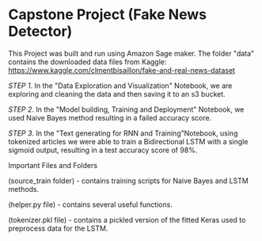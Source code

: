 # Capstone Project (Fake News Detector)

This Project was built and run using Amazon Sage maker.
The folder "data" contains the downloaded data files from Kaggle: https://www.kaggle.com/clmentbisaillon/fake-and-real-news-dataset


*STEP 1*. In the "Data Exploration and Visualization" Notebook, we are exploring and cleaning the data and then saving it to an s3 bucket.

*STEP 2*. In the "Model building, Training and Deployment" Notebook, we used Naive Bayes method resulting in a failed accuracy score.

*STEP 3*. In the "Text generating for RNN and Training"Notebook, using tokenized articles we were able to train a Bidirectional LSTM with a single sigmoid output, resulting  in a test accuracy score of 98%.

Important Files and Folders 

(source_train folder) - contains training scripts for Naive Bayes and LSTM methods.

(helper.py file) - contains several useful functions. 

(tokenizer.pkl file) - contains a pickled version of the fitted Keras used to preprocess data for the LSTM.

